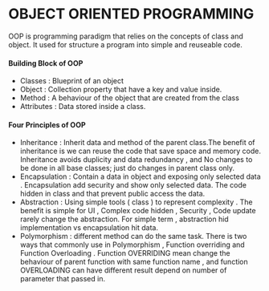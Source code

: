 # OBJECT ORIENTED PROGRAMMING
OOP is programming paradigm that relies on the concepts of class and object. It used for structure a program into simple and reuseable code.
#### Building Block of OOP

- Classes : Blueprint of an object
- Object : Collection property that have a key and value inside.
- Method : A behaviour of the object that are created from the class
- Attributes : Data stored inside a class.

#### Four Principles of OOP

- Inheritance : Inherit data and method of the parent class.The benefit of inheritance is we can reuse the code that save space and memory code. Inheritance avoids duplicity and data redundancy , and No changes to be done in all base classes; just do changes in parent class only.
- Encapsulation : Contain a data in object and exposing only selected data . Encapsulation add security and show only selected data. The code hidden in class and that prevent public access the data.
- Abstraction : Using simple tools ( class ) to represent complexity . The benefit is simple for UI , Complex code hidden , Security , Code update rarely change the abstraction. For simple term , abstraction hid implementation vs encapsulation hit data.
- Polymorphism : different method can do the same task. There is two ways that commonly use in Polymorphism , Function overriding and Function Overloading . Function OVERRIDING mean change the behaviour of parent function with same function name , and function OVERLOADING can have different result depend on number of parameter that passed in.